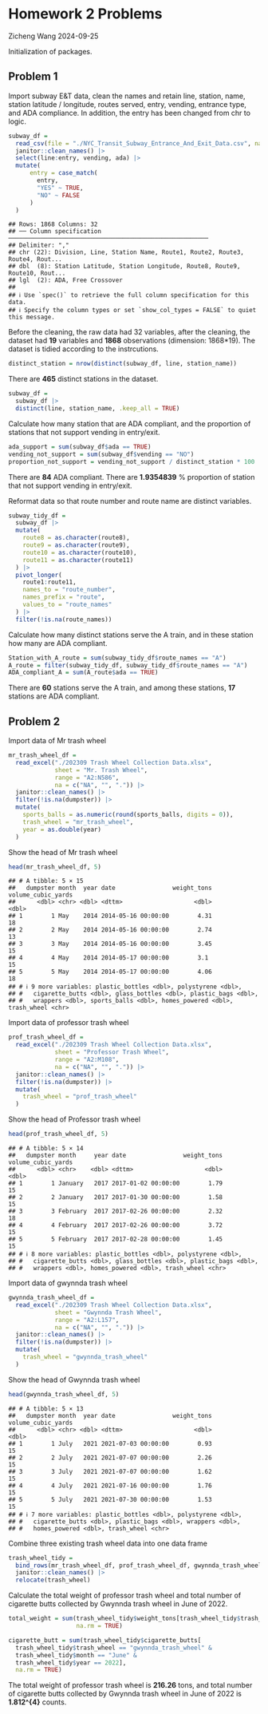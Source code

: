 Homework 2 Problems
================
Zicheng Wang
2024-09-25

Initialization of packages.

## Problem 1

Import subway E&T data, clean the names and retain line, station, name,
station latitude / longitude, routes served, entry, vending, entrance
type, and ADA compliance. In addition, the entry has been changed from
chr to logic.

``` r
subway_df = 
  read_csv(file = "./NYC_Transit_Subway_Entrance_And_Exit_Data.csv", na = c("NA", "", ".")) |>
  janitor::clean_names() |>
  select(line:entry, vending, ada) |>
  mutate(
      entry = case_match(
        entry,
        "YES" ~ TRUE,
        "NO" ~ FALSE
      )
  )
```

    ## Rows: 1868 Columns: 32
    ## ── Column specification ────────────────────────────────────────────────────────
    ## Delimiter: ","
    ## chr (22): Division, Line, Station Name, Route1, Route2, Route3, Route4, Rout...
    ## dbl  (8): Station Latitude, Station Longitude, Route8, Route9, Route10, Rout...
    ## lgl  (2): ADA, Free Crossover
    ## 
    ## ℹ Use `spec()` to retrieve the full column specification for this data.
    ## ℹ Specify the column types or set `show_col_types = FALSE` to quiet this message.

Before the cleaning, the raw data had 32 variables, after the cleaning,
the dataset had **19** variables and **1868** observations (dimension:
1868\*19). The dataset is tidied according to the instrcutions.

``` r
distinct_station = nrow(distinct(subway_df, line, station_name))
```

There are **465** distinct stations in the dataset.

``` r
subway_df = 
  subway_df |>
  distinct(line, station_name, .keep_all = TRUE)
```

Calculate how many station that are ADA compliant, and the proportion of
stations that not support vending in entry/exit.

``` r
ada_support = sum(subway_df$ada == TRUE)
vending_not_support = sum(subway_df$vending == "NO")
proportion_not_support = vending_not_support / distinct_station * 100
```

There are **84** ADA compliant. There are **1.9354839** % proportion of
station that not support vending in entry/exit.

Reformat data so that route number and route name are distinct
variables.

``` r
subway_tidy_df = 
  subway_df |>
  mutate(
    route8 = as.character(route8),
    route9 = as.character(route9),
    route10 = as.character(route10),
    route11 = as.character(route11)
  ) |>
  pivot_longer(
    route1:route11,
    names_to = "route_number",
    names_prefix = "route",
    values_to = "route_names"
  ) |>
  filter(!is.na(route_names))
```

Calculate how many distinct stations serve the A train, and in these
station how many are ADA compliant.

``` r
Station_with_A_route = sum(subway_tidy_df$route_names == "A")
A_route = filter(subway_tidy_df, subway_tidy_df$route_names == "A")
ADA_compliant_A = sum(A_route$ada == TRUE)
```

There are **60** stations serve the A train, and among these stations,
**17** stations are ADA compliant.

## Problem 2

Import data of Mr trash wheel

``` r
mr_trash_wheel_df = 
  read_excel("./202309 Trash Wheel Collection Data.xlsx",
             sheet = "Mr. Trash Wheel",
             range = "A2:N586",
             na = c("NA", "", ".")) |>
  janitor::clean_names() |>
  filter(!is.na(dumpster)) |>
  mutate(
    sports_balls = as.numeric(round(sports_balls, digits = 0)),
    trash_wheel = "mr_trash_wheel",
    year = as.double(year)
  )
```

Show the head of Mr trash wheel

``` r
head(mr_trash_wheel_df, 5)
```

    ## # A tibble: 5 × 15
    ##   dumpster month  year date                weight_tons volume_cubic_yards
    ##      <dbl> <chr> <dbl> <dttm>                    <dbl>              <dbl>
    ## 1        1 May    2014 2014-05-16 00:00:00        4.31                 18
    ## 2        2 May    2014 2014-05-16 00:00:00        2.74                 13
    ## 3        3 May    2014 2014-05-16 00:00:00        3.45                 15
    ## 4        4 May    2014 2014-05-17 00:00:00        3.1                  15
    ## 5        5 May    2014 2014-05-17 00:00:00        4.06                 18
    ## # ℹ 9 more variables: plastic_bottles <dbl>, polystyrene <dbl>,
    ## #   cigarette_butts <dbl>, glass_bottles <dbl>, plastic_bags <dbl>,
    ## #   wrappers <dbl>, sports_balls <dbl>, homes_powered <dbl>, trash_wheel <chr>

Import data of professor trash wheel

``` r
prof_trash_wheel_df = 
  read_excel("./202309 Trash Wheel Collection Data.xlsx",
             sheet = "Professor Trash Wheel",
             range = "A2:M108",
             na = c("NA", "", ".")) |>
  janitor::clean_names() |>
  filter(!is.na(dumpster)) |>
  mutate(
    trash_wheel = "prof_trash_wheel"
  )
```

Show the head of Professor trash wheel

``` r
head(prof_trash_wheel_df, 5)
```

    ## # A tibble: 5 × 14
    ##   dumpster month     year date                weight_tons volume_cubic_yards
    ##      <dbl> <chr>    <dbl> <dttm>                    <dbl>              <dbl>
    ## 1        1 January   2017 2017-01-02 00:00:00        1.79                 15
    ## 2        2 January   2017 2017-01-30 00:00:00        1.58                 15
    ## 3        3 February  2017 2017-02-26 00:00:00        2.32                 18
    ## 4        4 February  2017 2017-02-26 00:00:00        3.72                 15
    ## 5        5 February  2017 2017-02-28 00:00:00        1.45                 15
    ## # ℹ 8 more variables: plastic_bottles <dbl>, polystyrene <dbl>,
    ## #   cigarette_butts <dbl>, glass_bottles <dbl>, plastic_bags <dbl>,
    ## #   wrappers <dbl>, homes_powered <dbl>, trash_wheel <chr>

Import data of gwynnda trash wheel

``` r
gwynnda_trash_wheel_df = 
  read_excel("./202309 Trash Wheel Collection Data.xlsx",
             sheet = "Gwynnda Trash Wheel",
             range = "A2:L157",
             na = c("NA", "", ".")) |>
  janitor::clean_names() |>
  filter(!is.na(dumpster)) |>
  mutate(
    trash_wheel = "gwynnda_trash_wheel"
  )
```

Show the head of Gwynnda trash wheel

``` r
head(gwynnda_trash_wheel_df, 5)
```

    ## # A tibble: 5 × 13
    ##   dumpster month  year date                weight_tons volume_cubic_yards
    ##      <dbl> <chr> <dbl> <dttm>                    <dbl>              <dbl>
    ## 1        1 July   2021 2021-07-03 00:00:00        0.93                 15
    ## 2        2 July   2021 2021-07-07 00:00:00        2.26                 15
    ## 3        3 July   2021 2021-07-07 00:00:00        1.62                 15
    ## 4        4 July   2021 2021-07-16 00:00:00        1.76                 15
    ## 5        5 July   2021 2021-07-30 00:00:00        1.53                 15
    ## # ℹ 7 more variables: plastic_bottles <dbl>, polystyrene <dbl>,
    ## #   cigarette_butts <dbl>, plastic_bags <dbl>, wrappers <dbl>,
    ## #   homes_powered <dbl>, trash_wheel <chr>

Combine three existing trash wheel data into one data frame

``` r
trash_wheel_tidy =
  bind_rows(mr_trash_wheel_df, prof_trash_wheel_df, gwynnda_trash_wheel_df) |>
  janitor::clean_names() |>
  relocate(trash_wheel)
```

Calculate the total weight of professor trash wheel and total number of
cigarette butts collected by Gwynnda trash wheel in June of 2022.

``` r
total_weight = sum(trash_wheel_tidy$weight_tons[trash_wheel_tidy$trash_wheel == "prof_trash_wheel"],
                   na.rm = TRUE)

cigarette_butt = sum(trash_wheel_tidy$cigarette_butts[
  trash_wheel_tidy$trash_wheel == "gwynnda_trash_wheel" &
  trash_wheel_tidy$month == "June" &
  trash_wheel_tidy$year == 2022],
  na.rm = TRUE)
```

The total weight of professor trash wheel is **216.26** tons, and total
number of cigarette butts collected by Gwynnda trash wheel in June of
2022 is **1.812^{4}** counts.
